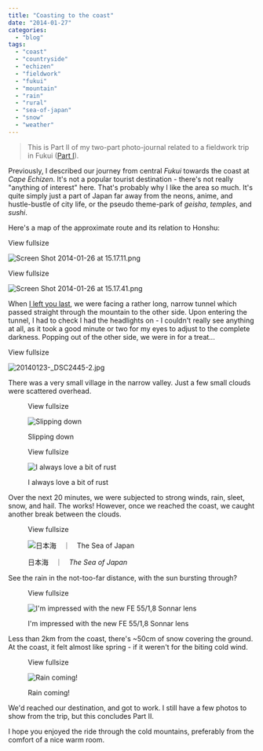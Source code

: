 ```yaml
---
title: "Coasting to the coast"
date: "2014-01-27"
categories: 
  - "blog"
tags: 
  - "coast"
  - "countryside"
  - "echizen"
  - "fieldwork"
  - "fukui"
  - "mountain"
  - "rain"
  - "rural"
  - "sea-of-japan"
  - "snow"
  - "weather"
---
```


> This is Part II of my two-part photo-journal related to a fieldwork trip in Fukui ([Part I](http://www.martinirwinphotography.com/myblog/2014/1/26/four-seasons-in-a-day)).

Previously, I described our journey from central _Fukui_ towards the coast at _Cape Echizen_. It's not a popular tourist destination - there's not really "anything of interest" here. That's probably why I like the area so much. It's quite simply just a part of Japan far away from the neons, anime, and hustle-bustle of city life, or the pseudo theme-park of _geisha_, _temples_, and _sushi_.

Here's a map of the approximate route and its relation to Honshu:

View fullsize

![Screen Shot 2014-01-26 at 15.17.11.png](/assets/images/62802-screenshot2014-01-26at15.17.11.png)

View fullsize

![Screen Shot 2014-01-26 at 15.17.41.png](/assets/images/560dc-screenshot2014-01-26at15.17.41.png)

When [I left you last](http://www.martinirwinphotography.com/myblog/2014/1/26/four-seasons-in-a-day), we were facing a rather long, narrow tunnel which passed straight through the mountain to the other side. Upon entering the tunnel, I had to check I had the headlights on - I couldn't really see anything at all, as it took a good minute or two for my eyes to adjust to the complete darkness. Popping out of the other side, we were in for a treat...

View fullsize

![20140123-_DSC2445-2.jpg](/assets/images/35118-20140123-_dsc2445-2.jpg)

There was a very small village in the narrow valley. Just a few small clouds were scattered overhead.

<figure>

View fullsize

![Slipping down](/assets/images/b43ec-20140123-_dsc2441.jpg)

<figcaption>



Slipping down





</figcaption>



</figure>

<figure>

View fullsize

![I always love a bit of rust](/assets/images/eb81d-20140123-_dsc2444.jpg)

<figcaption>



I always love a bit of rust





</figcaption>



</figure>

Over the next 20 minutes, we were subjected to strong winds, rain, sleet, snow, and hail. The works! However, once we reached the coast, we caught another break between the clouds.

<figure>

View fullsize

![日本海　｜　The&nbsp;Sea of Japan](/assets/images/6227b-20140122-dsc08819.jpg)

<figcaption>



日本海　｜　_The_ _Sea of Japan_





</figcaption>



</figure>

See the rain in the not-too-far distance, with the sun bursting through?

<figure>

View fullsize

![I'm impressed with the new FE 55/1,8 Sonnar lens](/assets/images/42237-20140122-dsc08836.jpg)

<figcaption>



I'm impressed with the new FE 55/1,8 Sonnar lens





</figcaption>



</figure>

Less than 2km from the coast, there's ~50cm of snow covering the ground. At the coast, it felt almost like spring - if it weren't for the biting cold wind.

<figure>

View fullsize

![Rain coming!](/assets/images/bd456-20140122-_dsc2440.jpg)

<figcaption>



Rain coming!





</figcaption>



</figure>

We'd reached our destination, and got to work. I still have a few photos to show from the trip, but this concludes Part II.

I hope you enjoyed the ride through the cold mountains, preferably from the comfort of a nice warm room.
